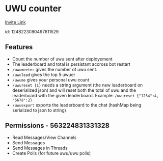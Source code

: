 # UWU counter

[Invite Link](https://discord.com/oauth2/authorize?client_id=1248223080497811529&scope=bot&permissions=563224831331328)

id: 1248223080497811529

## Features

- Count the number of uwu sent after deployement
- The leaderboard and total is persistant accross bot restart
- `/uwumeeter` gives the number of uwu sent.
- `/uwulead` gives the top 5 uwuer
- `/uwume` gives your personal uwu count
- `/uwureset {1}` needs a string argument (the new leaderboard on deserialized json) and will reset both the total of uwu and the leaderboard with the given leaderboard.
  Example: `/uwureset {"1234":4, "5678":2}`
- `/uwuexport` exports the leaderboard to the chat (hashMap being serialized to json to string)

## Permissions - 563224831331328

- Read Messages/View Channels
- Send Messages
- Send Messages in Threads
- Create Polls (for future uwu/uwu polls)
